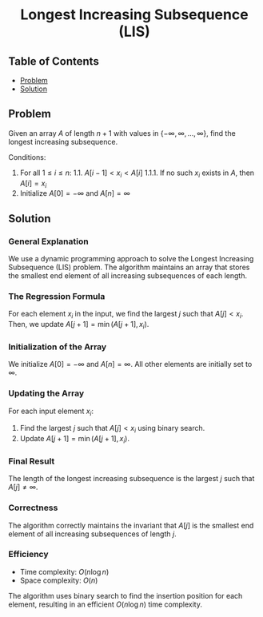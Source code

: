 <div align="center">

# Longest Increasing Subsequence (LIS)

</div>

## Table of Contents
- [Problem](#problem)
- [Solution](#solution)

## Problem

Given an array $A$ of length $n + 1$ with values in $\{-\infty, \infty, ..., \infty\}$, find the longest increasing subsequence.

Conditions:
1. For all $1 \leq i \leq n$:
   1.1. $A[i - 1] < x_i < A[i]$
   1.1.1. If no such $x_i$ exists in $A$, then $A[i] = x_i$
2. Initialize $A[0] = -\infty$ and $A[n] = \infty$

## Solution

### General Explanation
We use a dynamic programming approach to solve the Longest Increasing Subsequence (LIS) problem. The algorithm maintains an array that stores the smallest end element of all increasing subsequences of each length.

### The Regression Formula
For each element $x_i$ in the input, we find the largest $j$ such that $A[j] < x_i$. Then, we update $A[j+1] = \min(A[j+1], x_i)$.

### Initialization of the Array
We initialize $A[0] = -\infty$ and $A[n] = \infty$. All other elements are initially set to $\infty$.

### Updating the Array
For each input element $x_i$:
1. Find the largest $j$ such that $A[j] < x_i$ using binary search.
2. Update $A[j+1] = \min(A[j+1], x_i)$.

### Final Result
The length of the longest increasing subsequence is the largest $j$ such that $A[j] \neq \infty$.

### Correctness
The algorithm correctly maintains the invariant that $A[j]$ is the smallest end element of all increasing subsequences of length $j$.

### Efficiency
- Time complexity: $O(n \log n)$
- Space complexity: $O(n)$

The algorithm uses binary search to find the insertion position for each element, resulting in an efficient $O(n \log n)$ time complexity.